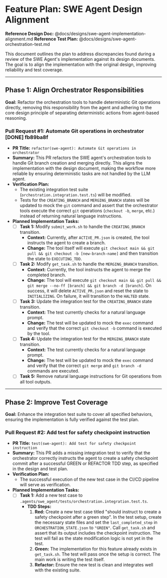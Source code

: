 # Feature Plan: SWE Agent Design Alignment

**Reference Design Doc:** @docs/designs/swe-agent-implementation-alignment.md
**Reference Test Plan:** @docs/designs/swe-agent-orchestration-test.md

This document outlines the plan to address discrepancies found during a review of the SWE Agent's implementation against its design documents. The goal is to align the implementation with the original design, improving reliability and test coverage.

---

## Phase 1: Align Orchestrator Responsibilities

**Goal:** Refactor the orchestration tools to handle deterministic Git operations directly, removing this responsibility from the agent and adhering to the core design principle of separating deterministic actions from agent-based reasoning.

### Pull Request #1: Automate Git operations in orchestrator [DONE] fb89ba8f

- **PR Title:** `refactor(swe-agent): Automate Git operations in orchestrator`
- **Summary:** This PR refactors the SWE agent's orchestration tools to handle Git branch creation and merging directly. This aligns the implementation with the design document, making the workflow more reliable by ensuring deterministic tasks are not handled by the LLM agent.
- **Verification Plan:**
  - The existing integration test suite (`orchestration.integration.test.ts`) will be modified.
  - Tests for the `CREATING_BRANCH` and `MERGING_BRANCH` states will be updated to mock the `git` command and assert that the orchestrator tools execute the correct `git` operations (`checkout -b`, `merge`, etc.) instead of returning natural language instructions.
- **Planned Implementation Tasks:**
  - [ ] **Task 1:** Modify `submit_work.sh` to handle the `CREATING_BRANCH` transition.
    - **Context:** Currently, after `ACTIVE_PR.json` is created, the tool instructs the agent to create a branch.
    - **Change:** The tool itself will execute `git checkout main && git pull && git checkout -b [new-branch-name]` and then transition the state to `EXECUTING_TDD`.
  - [ ] **Task 2:** Modify `get_task.sh` to handle the `MERGING_BRANCH` transition.
    - **Context:** Currently, the tool instructs the agent to merge the completed branch.
    - **Change:** The tool will execute `git checkout main && git pull && git merge --no-ff [branch] && git branch -d [branch]`. On success, it will delete `ACTIVE_PR.json` and reset the state to `INITIALIZING`. On failure, it will transition to the `HALTED` state.
  - [ ] **Task 3:** Update the integration test for the `CREATING_BRANCH` state transition.
    - **Context:** The test currently checks for a natural language prompt.
    - **Change:** The test will be updated to mock the `exec` command and verify that the correct `git checkout -b` command is executed by the tool.
  - [ ] **Task 4:** Update the integration test for the `MERGING_BRANCH` state transition.
    - **Context:** The test currently checks for a natural language prompt.
    - **Change:** The test will be updated to mock the `exec` command and verify that the correct `git merge` and `git branch -d` commands are executed.
  - [ ] **Task 5:** Remove natural language instructions for Git operations from all tool outputs.

---

## Phase 2: Improve Test Coverage

**Goal:** Enhance the integration test suite to cover all specified behaviors, ensuring the implementation is fully verified against the test plan.

### Pull Request #2: Add test for safety checkpoint instruction

- **PR Title:** `test(swe-agent): Add test for safety checkpoint instruction`
- **Summary:** This PR adds a missing integration test to verify that the orchestrator correctly instructs the agent to create a safety checkpoint commit after a successful GREEN or REFACTOR TDD step, as specified in the design and test plan.
- **Verification Plan:**
  - The successful execution of the new test case in the CI/CD pipeline will serve as verification.
- **Planned Implementation Tasks:**
  - [ ] **Task 1:** Add a new test case to `.agents/swe_agent/tests/orchestration.integration.test.ts`.
    - **TDD Steps:**
      1.  **Red:** Create a new test case titled "should instruct to create a safety checkpoint after a green step". In the test setup, create the necessary state files and set the `last_completed_step` in `ORCHESTRATION_STATE.json` to `"GREEN"`. Call `get_task.sh` and assert that its output includes the checkpoint instruction. The test will fail as the state modification logic is not yet in the test.
      2.  **Green:** The implementation for this feature already exists in `get_task.sh`. The test will pass once the setup is correct. The main work is writing the test itself.
      3.  **Refactor:** Ensure the new test is clean and integrates well with the existing suite.
